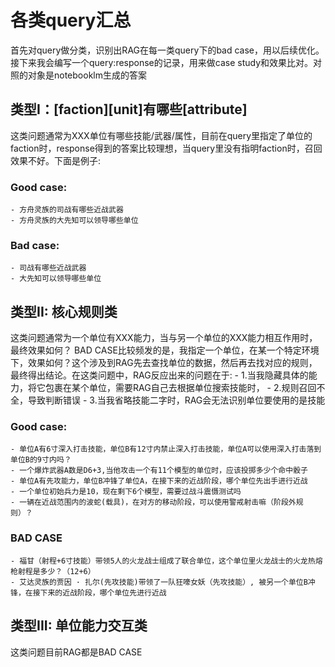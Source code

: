 # 各类query汇总
首先对query做分类，识别出RAG在每一类query下的bad case，用以后续优化。接下来我会编写一个query:response的记录，用来做case study和效果比对。对照的对象是notebooklm生成的答案

## 类型I：[faction][unit]有哪些[attribute]
这类问题通常为XXX单位有哪些技能/武器/属性，目前在query里指定了单位的faction时，response得到的答案比较理想，当query里没有指明faction时，召回效果不好。下面是例子:

### Good case:
    - 方舟灵族的司战有哪些近战武器  
    - 方舟灵族的大先知可以领导哪些单位

### Bad case:
    - 司战有哪些近战武器
    - 大先知可以领导哪些单位

## 类型II: 核心规则类

这类问题通常为一个单位有XXX能力，当与另一个单位的XXX能力相互作用时，最终效果如何？
BAD CASE比较频发的是，我指定一个单位，在某一个特定环境下，效果如何？这个涉及到RAG先去查找单位的数据，然后再去找对应的规则，最终得出结论。在这类问题中，RAG反应出来的问题在于:
    - 1.当我隐藏具体的能力，将它包裹在某个单位，需要RAG自己去根据单位搜索技能时，
    - 2.规则召回不全，导致判断错误
    - 3.当我省略技能二字时，RAG会无法识别单位要使用的是技能

### Good case:
    - 单位A有6寸深入打击技能，单位B有12寸内禁止深入打击技能，单位A可以使用深入打击落到单位B的9寸内吗？
    - 一个爆炸武器A数是D6+3,当他攻击一个有11个模型的单位时，应该投掷多少个命中骰子
    - 单位A有先攻能力，单位B冲锋了单位A，在接下来的近战阶段，哪个单位先出手进行近战
    - 一个单位初始兵力是10，现在剩下6个模型，需要过战斗震慑测试吗
    - 一辆在近战范围内的波蛇(载具)，在对方的移动阶段，可以使用警戒射击嘛（阶段外规则）？

### BAD CASE
    - 福甘（射程+6寸技能）带领5人的火龙战士组成了联合单位，这个单位里火龙战士的火龙热熔枪射程是多少？（12+6）
    - 艾达灵族的贾因 · 扎尔(先攻技能)带领了一队狂嚎女妖（先攻技能）, 被另一个单位B冲锋，在接下来的近战阶段，哪个单位先进行近战


## 类型III: 单位能力交互类
这类问题目前RAG都是BAD CASE
    
